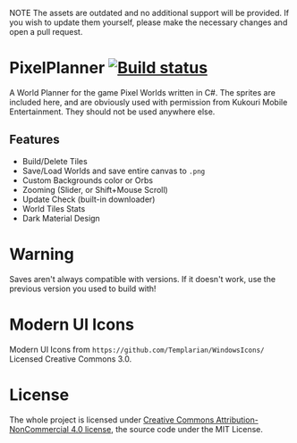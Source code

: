 NOTE The assets are outdated and no additional support will be provided. If you wish to update them yourself, please make the necessary changes and open a pull request.



# PixelPlanner [![Build status](https://ci.appveyor.com/api/projects/status/p25yvbnoho0eoem1?svg=true)](https://ci.appveyor.com/project/Nenkai/pixelplanner)
A World Planner for the game Pixel Worlds written in C#.
The sprites are included here, and are obviously used with permission from Kukouri Mobile Entertainment. They should not be used anywhere else.

## Features
- Build/Delete Tiles
- Save/Load Worlds and save entire canvas to `.png`
- Custom Backgrounds color or Orbs
- Zooming (Slider, or Shift+Mouse Scroll)
- Update Check (built-in downloader)
- World Tiles Stats
- Dark Material Design

# Warning
Saves aren't always compatible with versions. If it doesn't work, use the previous version you used to build with!

# Modern UI Icons
Modern UI Icons from `https://github.com/Templarian/WindowsIcons/`
Licensed Creative Commons 3.0.

# License

The whole project is licensed under [Creative Commons Attribution-NonCommercial 4.0 license](https://creativecommons.org/licenses/by-nc/4.0/), the source code under the MIT License.
